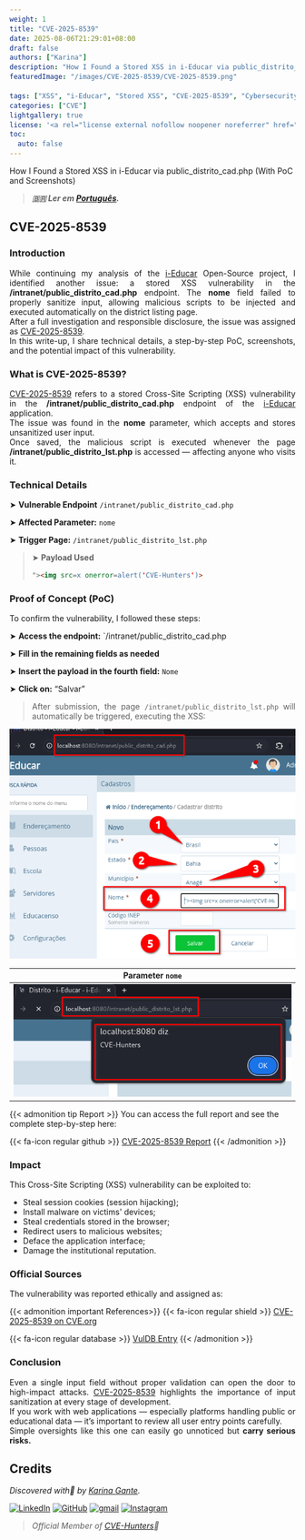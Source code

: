 ```yaml
---
weight: 1
title: "CVE-2025-8539"
date: 2025-08-06T21:29:01+08:00
draft: false
authors: ["Karina"]
description: "How I Found a Stored XSS in i-Educar via public_distrito_cad.php (With PoC and Screenshots)"
featuredImage: "/images/CVE-2025-8539/CVE-2025-8539.png"

tags: ["XSS", "i-Educar", "Stored XSS", "CVE-2025-8539", "Cybersecurity"]
categories: ["CVE"]
lightgallery: true
license: '<a rel="license external nofollow noopener noreferrer" href="https://creativecommons.org/licenses/by-nc/4.0/" target="_blank">CC BY-NC 4.0</a>'
toc:
  auto: false
---
```


How I Found a Stored XSS in i-Educar via public_distrito_cad.php (With PoC and Screenshots)

<!--more-->

> ***🇧🇷 Ler em [Português](http://karinagante.github.io/pt-br/cve-2025-8539).***

## CVE-2025-8539

### Introduction

<p align="justify">While continuing my analysis of the <a href="https://github.com/portabilis/i-educar" target=_blank>i-Educar</a> Open-Source project, I identified another issue: a stored XSS vulnerability in the <b>/intranet/public_distrito_cad.php</b> endpoint. The <b>nome</b> field failed to properly sanitize input, allowing malicious scripts to be injected and executed automatically on the district listing page. </br> After a full investigation and responsible disclosure, the issue was assigned as <a href="https://www.cve.org/CVERecord?id=CVE-2025-8539" target=_blank>CVE-2025-8539</a>. </br> In this write-up, I share technical details, a step-by-step PoC, screenshots, and the potential impact of this vulnerability. </p>

### What is CVE-2025-8539?

<p align="justify"><a href="https://www.cve.org/CVERecord?id=CVE-2025-8539" target=_blank>CVE-2025-8539</a> refers to a stored Cross-Site Scripting (XSS) vulnerability in the <b>/intranet/public_distrito_cad.php</b> endpoint of the <a href="https://github.com/portabilis/i-educar" target=_blank>i-Educar</a> application. </br> The issue was found in the <b>nome</b> parameter, which accepts and stores unsanitized user input. </br> Once saved, the malicious script is executed whenever the page <b>/intranet/public_distrito_lst.php</b> is accessed — affecting anyone who visits it. </p>

### Technical Details

➤ **Vulnerable Endpoint** `/intranet/public_distrito_cad.php`

➤ **Affected Parameter:** `nome`

➤ **Trigger Page:** `/intranet/public_distrito_lst.php`

> ➤ **Payload Used** 
> ```html
>"><img src=x onerror=alert('CVE-Hunters')>
>```

### Proof of Concept (PoC)

To confirm the vulnerability, I followed these steps:

➤ **Access the endpoint:** `/intranet/public_distrito_cad.php

➤ **Fill in the remaining fields as needed**

➤ **Insert the payload in the fourth field:** `Nome`

➤ **Click on:** “Salvar”

> <p align="justify"> After submission, the page <code>/intranet/public_distrito_lst.php</code> will automatically be triggered, executing the XSS:</p>

<p align="center">
<img src="/images/CVE-2025-8539/PoC1.png">
</p>

|   Parameter `nome`         |
|:------------:|
| ![](/images/CVE-2025-8539/PoC2.png)    |

{{< admonition tip Report >}} 
You can access the full report and see the complete step-by-step here:

{{< fa-icon regular github >}} 
[CVE-2025-8539 Report](https://github.com/KarinaGante/KGSec/blob/main/CVEs/i-educar/CVE-2025-8539.md)
{{< /admonition >}}

### Impact

This Cross-Site Scripting (XSS) vulnerability can be exploited to:

- Steal session cookies (session hijacking);
- Install malware on victims' devices;
- Steal credentials stored in the browser;
- Redirect users to malicious websites;
- Deface the application interface;
- Damage the institutional reputation.

### Official Sources

The vulnerability was reported ethically and assigned as:

{{< admonition important References>}} 
{{< fa-icon regular shield >}} 
[CVE-2025-8539 on CVE.org](https://www.cve.org/CVERecord?id=CVE-2025-8539)

{{< fa-icon regular database >}} 
[VulDB Entry](https://vuldb.com/?id.318668)
{{< /admonition >}}

### Conclusion

<p align="justify">Even a single input field without proper validation can open the door to high-impact attacks. <a href="https://www.cve.org/CVERecord?id=CVE-2025-8539" target=_blank>CVE-2025-8539</a> highlights the importance of input sanitization at every stage of development. </br> If you work with web applications — especially platforms handling public or educational data — it’s important to review all user entry points carefully. </br> Simple oversights like this one can easily go unnoticed but <b>carry serious risks.</b></p>

## Credits

*Discovered with💜 by [Karina Gante](https://karinagante.github.io/).*  

[![LinkedIn](https://skillicons.dev/icons?i=linkedin&theme=dark)](https://www.linkedin.com/in/karina-gante/)
[![GitHub](https://skillicons.dev/icons?i=github&theme=dark)](https://www.github.com/KarinaGante/)
[![gmail](https://skillicons.dev/icons?i=gmail&theme=dark)](mailto:karina.g@aluno.ifsp.edu.br)
[![Instagram](https://skillicons.dev/icons?i=instagram&theme=dark)](https://www.instagram.com/karinovisk02/)

> *Official Member of [CVE-Hunters](https://www.cvehunters.com/)🏹*